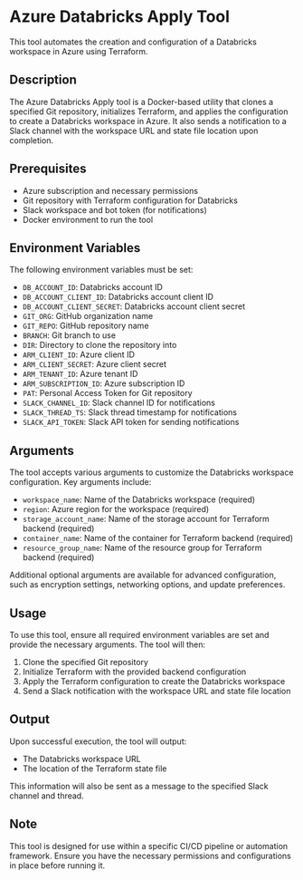 # Azure Databricks Apply Tool

This tool automates the creation and configuration of a Databricks workspace in Azure using Terraform.

## Description

The Azure Databricks Apply tool is a Docker-based utility that clones a specified Git repository, initializes Terraform, and applies the configuration to create a Databricks workspace in Azure. It also sends a notification to a Slack channel with the workspace URL and state file location upon completion.

## Prerequisites

- Azure subscription and necessary permissions
- Git repository with Terraform configuration for Databricks
- Slack workspace and bot token (for notifications)
- Docker environment to run the tool

## Environment Variables

The following environment variables must be set:

- `DB_ACCOUNT_ID`: Databricks account ID
- `DB_ACCOUNT_CLIENT_ID`: Databricks account client ID
- `DB_ACCOUNT_CLIENT_SECRET`: Databricks account client secret
- `GIT_ORG`: GitHub organization name
- `GIT_REPO`: GitHub repository name
- `BRANCH`: Git branch to use
- `DIR`: Directory to clone the repository into
- `ARM_CLIENT_ID`: Azure client ID
- `ARM_CLIENT_SECRET`: Azure client secret
- `ARM_TENANT_ID`: Azure tenant ID
- `ARM_SUBSCRIPTION_ID`: Azure subscription ID
- `PAT`: Personal Access Token for Git repository
- `SLACK_CHANNEL_ID`: Slack channel ID for notifications
- `SLACK_THREAD_TS`: Slack thread timestamp for notifications
- `SLACK_API_TOKEN`: Slack API token for sending notifications

## Arguments

The tool accepts various arguments to customize the Databricks workspace configuration. Key arguments include:

- `workspace_name`: Name of the Databricks workspace (required)
- `region`: Azure region for the workspace (required)
- `storage_account_name`: Name of the storage account for Terraform backend (required)
- `container_name`: Name of the container for Terraform backend (required)
- `resource_group_name`: Name of the resource group for Terraform backend (required)

Additional optional arguments are available for advanced configuration, such as encryption settings, networking options, and update preferences.

## Usage

To use this tool, ensure all required environment variables are set and provide the necessary arguments. The tool will then:

1. Clone the specified Git repository
2. Initialize Terraform with the provided backend configuration
3. Apply the Terraform configuration to create the Databricks workspace
4. Send a Slack notification with the workspace URL and state file location

## Output

Upon successful execution, the tool will output:

- The Databricks workspace URL
- The location of the Terraform state file

This information will also be sent as a message to the specified Slack channel and thread.

## Note

This tool is designed for use within a specific CI/CD pipeline or automation framework. Ensure you have the necessary permissions and configurations in place before running it.
